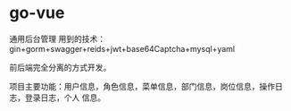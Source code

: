 # go-vue
通用后台管理
用到的技术：
gin+gorm+swagger+reids+jwt+base64Captcha+mysql+yaml

前后端完全分离的方式开发。

项目主要功能：用户信息，角色信息，菜单信息，部门信息，岗位信息，操作日志，登录日志，个人
信息。
